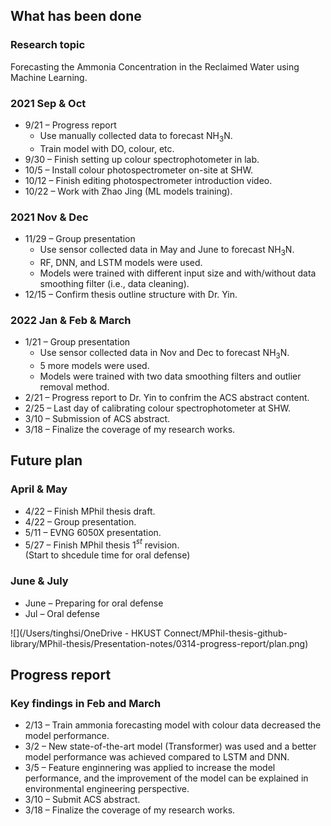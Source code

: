 ## What has been done
### Research topic
Forecasting the Ammonia Concentration in the Reclaimed Water using Machine Learning.

### 2021 Sep & Oct
* 9/21 – Progress report
    * Use manually collected data to forecast NH$_3$N.
    * Train model with DO, colour, etc.
* 9/30 – Finish setting up colour spectrophotometer in lab.
* 10/5 – Install colour photospectrometer on-site at SHW.
* 10/12 – Finish editing photospectrometer introduction video.
* 10/22 – Work with Zhao Jing (ML models training).

### 2021 Nov & Dec
* 11/29 – Group presentation
    * Use sensor collected data in May and June to forecast NH$_3$N.
    * RF, DNN, and LSTM models were used.
    * Models were trained with different input size and with/without data smoothing filter (i.e., data cleaning).
* 12/15 – Confirm thesis outline structure with Dr. Yin.

### 2022 Jan & Feb & March
* 1/21 – Group presentation
    * Use sensor collected data in Nov and Dec to forecast NH$_3$N.
    * 5 more models were used.
    * Models were trained with two data smoothing filters and outlier removal method.
* 2/21 – Progress report to Dr. Yin to confrim the ACS abstract content.
* 2/25 – Last day of calibrating colour spectrophotometer at SHW.
* 3/10 – Submission of ACS abstract.
* 3/18 – Finalize the coverage of my research works.

## Future plan
### April & May
* 4/22 – Finish MPhil thesis draft.
* 4/22 – Group presentation.
* 5/11 – EVNG 6050X presentation.
* 5/27 – Finish MPhil thesis 1$^{st}$ revision.  
(Start to shcedule time for oral defense)

### June & July
* June – Preparing for oral defense
* Jul – Oral defense  

![](/Users/tinghsi/OneDrive - HKUST Connect/MPhil-thesis-github-library/MPhil-thesis/Presentation-notes/0314-progress-report/plan.png)

## Progress report 
### Key findings in Feb and March
* 2/13 – Train ammonia forecasting model with colour data decreased the model performance.
* 3/2 – New state-of-the-art model (Transformer) was used and a better model performance was achieved compared to LSTM and DNN.
* 3/5 – Feature enginnering was applied to increase the model performance, and the improvement of the model can be explained in environmental engineering perspective.
* 3/10 – Submit ACS abstract.
* 3/18 – Finalize the coverage of my research works.
